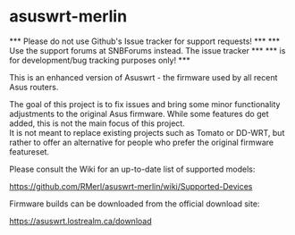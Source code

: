 asuswrt-merlin
==============

*** Please do not use Github's Issue tracker for support requests!  ***
*** Use the support forums at SNBForums instead.  The issue tracker ***
*** is for development/bug tracking purposes only!                  ***


This is an enhanced version of Asuswrt - the firmware used by all recent Asus routers. 

The goal of this project is to fix issues and bring some minor functionality adjustments to the 
original Asus firmware.  While some features do get added, this is not the main focus of this project.  
It is not meant to replace existing projects such as Tomato or DD-WRT, but rather to offer an alternative 
for people who prefer the original firmware featureset.

Please consult the Wiki for an up-to-date list of supported models:

https://github.com/RMerl/asuswrt-merlin/wiki/Supported-Devices


Firmware builds can be downloaded from the official download site:

https://asuswrt.lostrealm.ca/download
